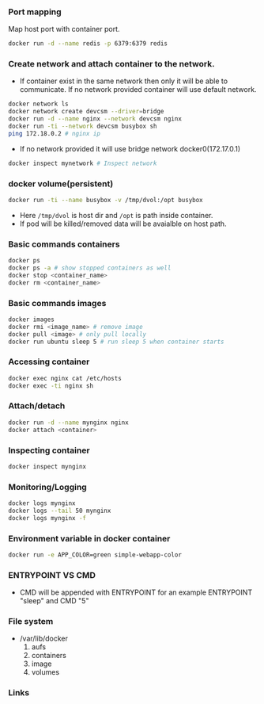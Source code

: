 ### Port mapping
Map host port with container port.  
```bash
docker run -d --name redis -p 6379:6379 redis
```
### Create network and attach container to the network.  
* If container exist in the same network then only it will be able to communicate. If no network provided container will use default network.
```bash
docker network ls
docker network create devcsm --driver=bridge
docker run -d --name nginx --network devcsm nginx
docker run -ti --network devcsm busybox sh
ping 172.18.0.2 # nginx ip
```
* If no network provided it will use bridge network docker0(172.17.0.1)
```bash
docker inspect mynetwork # Inspect network
```
### docker volume(persistent)
```bash
docker run -ti --name busybox -v /tmp/dvol:/opt busybox
```
* Here `/tmp/dvol` is host dir and `/opt` is path inside container.
* If pod will be killed/removed data will be avaialble on host path.
### Basic commands containers
```bash
docker ps
docker ps -a # show stopped containers as well
docker stop <container_name>
docker rm <container_name>
```
### Basic commands images
```bash
docker images
docker rmi <image_name> # remove image
docker pull <image> # only pull locally
docker run ubuntu sleep 5 # run sleep 5 when container starts
```
### Accessing container
```bash
docker exec nginx cat /etc/hosts
docker exec -ti nginx sh
```
### Attach/detach 
```bash
docker run -d --name mynginx nginx
docker attach <container>
```
### Inspecting container
```bash
docker inspect mynginx
```
### Monitoring/Logging
```bash
docker logs mynginx
docker logs --tail 50 mynginx
docker logs mynginx -f
```
### Environment variable in docker container
```bash
docker run -e APP_COLOR=green simple-webapp-color
```
### ENTRYPOINT VS CMD
* CMD will be appended with ENTRYPOINT for an example ENTRYPOINT "sleep" and CMD "5"
### File system
* /var/lib/docker
  1. aufs
  2. containers
  3. image
  4. volumes
### Links

